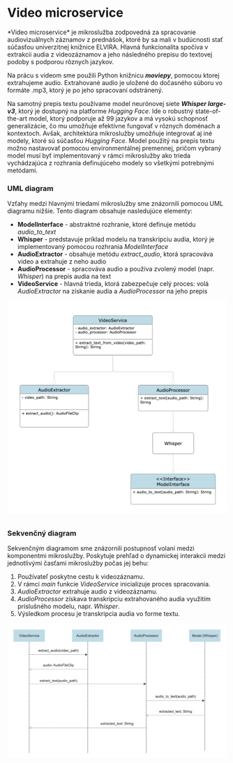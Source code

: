 # Video microservice
<div style={{ textAlign: 'justify' }}>
   *Video microservice* je mikroslužba zodpovedná za spracovanie audiovizuálnych záznamov z prednášok, ktoré by sa mali v budúcnosti stať súčasťou univerzitnej knižnice ELVIRA. Hlavná funkcionalita spočíva v extrakcii audia z videozáznamov a jeho následného prepisu do textovej podoby s podporou rôznych jazykov.

   Na prácu s videom sme použili Python knižnicu ***moviepy***, pomocou ktorej extrahujeme audio. Extrahované audio je uložené do dočasného súboru vo formáte .mp3, ktorý je po jeho spracovaní odstránený.
   
   Na samotný prepis textu používame model neurónovej siete ***Whisper large-v3***, ktorý je dostupný na platforme *Hugging Face*. Ide o robustný state-of-the-art model, ktorý podporuje až 99 jazykov a má vysokú schopnosť generalizácie, čo mu umožňuje efektívne fungovať v rôznych doménach a kontextoch. Avšak, architektúra mikroslužby umožňuje integrovať aj iné modely, ktoré sú súčasťou *Hugging Face*. Model použitý na prepis textu možno nastavovať pomocou environmentálnej premennej, pričom vybraný model musí byť implementovaný v rámci mikroslužby ako trieda vychádzajúca z rozhrania definujúceho modely so všetkými potrebnými metódami.  
</div>

### UML diagram

<div style={{ textAlign: 'justify' }}>
   Vzťahy medzi hlavnými triedami mikroslužby sme znázornili pomocou UML diagramu nižšie. Tento diagram obsahuje nasledujúce elementy:

   - **ModelInterface** - abstraktné rozhranie, ktoré definuje metódu *audio_to_text*
   - **Whisper** - predstavuje príklad modelu na transkripciu audia, ktorý je implementovaný pomocou rozhrania *ModelInterface*
   - **AudioExtractor** - obsahuje metódu *extract_audio*, ktorá spracováva video a extrahuje z neho audio
   - **AudioProcessor** - spracováva audio a používa zvolený model (napr. *Whisper*) na prepis audia na text
   - **VideoService** - hlavná trieda, ktorá zabezpečuje celý proces: volá *AudioExtractor* na získanie audia a *AudioProcessor* na jeho prepis
</div>

![ilustration-image](/img/ai_doc/UML_diagram_video_service.png)

### Sekvenčný diagram

<div style={{ textAlign: 'justify' }}>
   Sekvenčným diagramom sme znázornili postupnosť volaní medzi komponentmi mikroslužby. Poskytuje prehľad o dynamickej interakcii medzi jednotlivými časťami mikroslužby počas jej behu:

   1. Používateľ poskytne cestu k videozáznamu.
   2. V rámci *main* funkcie *VideoService* inicializuje proces spracovania.
   3. *AudioExtractor* extrahuje audio z videozáznamu.
   4. *AudioProcessor* získava transkripciu extrahovaného audia využitím príslušného modelu, napr. *Whisper*.
   5. Výsledkom procesu je transkripcia audia vo forme textu.
</div>

![ilustration-image](/img/ai_doc/sequence_diagram_video_service.png)
